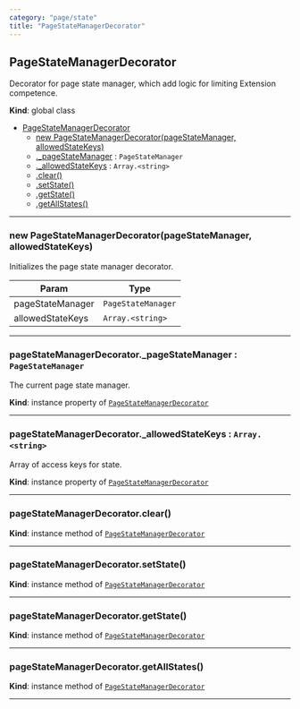 ```yaml
---
category: "page/state"
title: "PageStateManagerDecorator"
---
```


## PageStateManagerDecorator&nbsp;<a name="PageStateManagerDecorator" href="https://github.com/seznam/ima/tree/17.0.0-rc.4/page/state/PageStateManagerDecorator.js#L15" target="_blank"><span class="icon"><i class="fas fa-external-link-alt fa-xs"></i></span></a>
Decorator for page state manager, which add logic for limiting Extension
competence.

**Kind**: global class  

* [PageStateManagerDecorator](#PageStateManagerDecorator)
    * [new PageStateManagerDecorator(pageStateManager, allowedStateKeys)](#new_PageStateManagerDecorator_new)
    * [._pageStateManager](#PageStateManagerDecorator+_pageStateManager) : <code>PageStateManager</code>
    * [._allowedStateKeys](#PageStateManagerDecorator+_allowedStateKeys) : <code>Array.&lt;string&gt;</code>
    * [.clear()](#PageStateManagerDecorator+clear)
    * [.setState()](#PageStateManagerDecorator+setState)
    * [.getState()](#PageStateManagerDecorator+getState)
    * [.getAllStates()](#PageStateManagerDecorator+getAllStates)


* * *

### new PageStateManagerDecorator(pageStateManager, allowedStateKeys)&nbsp;<a name="new_PageStateManagerDecorator_new"></a>
Initializes the page state manager decorator.


| Param | Type |
| --- | --- |
| pageStateManager | <code>PageStateManager</code> | 
| allowedStateKeys | <code>Array.&lt;string&gt;</code> | 


* * *

### pageStateManagerDecorator.\_pageStateManager : <code>PageStateManager</code>&nbsp;<a name="PageStateManagerDecorator+_pageStateManager" href="https://github.com/seznam/ima/tree/17.0.0-rc.4/page/state/PageStateManagerDecorator.js#L23" target="_blank"><span class="icon"><i class="fas fa-external-link-alt fa-xs"></i></span></a>
The current page state manager.

**Kind**: instance property of [<code>PageStateManagerDecorator</code>](#PageStateManagerDecorator)  

* * *

### pageStateManagerDecorator.\_allowedStateKeys : <code>Array.&lt;string&gt;</code>&nbsp;<a name="PageStateManagerDecorator+_allowedStateKeys" href="https://github.com/seznam/ima/tree/17.0.0-rc.4/page/state/PageStateManagerDecorator.js#L30" target="_blank"><span class="icon"><i class="fas fa-external-link-alt fa-xs"></i></span></a>
Array of access keys for state.

**Kind**: instance property of [<code>PageStateManagerDecorator</code>](#PageStateManagerDecorator)  

* * *

### pageStateManagerDecorator.clear()&nbsp;<a name="PageStateManagerDecorator+clear" href="https://github.com/seznam/ima/tree/17.0.0-rc.4/page/state/PageStateManagerDecorator.js#L36" target="_blank"><span class="icon"><i class="fas fa-external-link-alt fa-xs"></i></span></a>
**Kind**: instance method of [<code>PageStateManagerDecorator</code>](#PageStateManagerDecorator)  

* * *

### pageStateManagerDecorator.setState()&nbsp;<a name="PageStateManagerDecorator+setState" href="https://github.com/seznam/ima/tree/17.0.0-rc.4/page/state/PageStateManagerDecorator.js#L43" target="_blank"><span class="icon"><i class="fas fa-external-link-alt fa-xs"></i></span></a>
**Kind**: instance method of [<code>PageStateManagerDecorator</code>](#PageStateManagerDecorator)  

* * *

### pageStateManagerDecorator.getState()&nbsp;<a name="PageStateManagerDecorator+getState" href="https://github.com/seznam/ima/tree/17.0.0-rc.4/page/state/PageStateManagerDecorator.js#L65" target="_blank"><span class="icon"><i class="fas fa-external-link-alt fa-xs"></i></span></a>
**Kind**: instance method of [<code>PageStateManagerDecorator</code>](#PageStateManagerDecorator)  

* * *

### pageStateManagerDecorator.getAllStates()&nbsp;<a name="PageStateManagerDecorator+getAllStates" href="https://github.com/seznam/ima/tree/17.0.0-rc.4/page/state/PageStateManagerDecorator.js#L72" target="_blank"><span class="icon"><i class="fas fa-external-link-alt fa-xs"></i></span></a>
**Kind**: instance method of [<code>PageStateManagerDecorator</code>](#PageStateManagerDecorator)  

* * *

